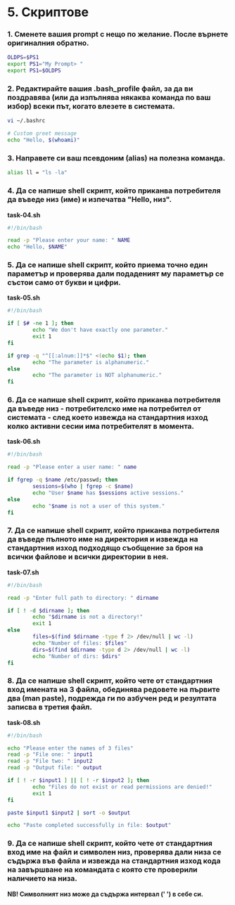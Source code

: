 # 5. Скриптове

### 1. Сменете вашия prompt с нещо по желание. После върнете оригиналния обратно.
```bash
OLDPS=$PS1
export PS1="My Prompt> "
export PS1=$OLDPS
```

### 2. Редактирайте вашия .bash_profile файл, за да ви поздравява (или да изпълнява някаква команда по ваш избор) всеки път, когато влезете в системата.
```bash
vi ~/.bashrc

# Custom greet message
echo "Hello, $(whoami)"
```

### 3. Направете си ваш псевдоним (alias) на полезна команда.
```bash
alias ll = "ls -la"
```

### 4. Да се напише shell скрипт, който приканва потребителя да въведе низ (име) и изпечатва "Hello, низ".
**task-04.sh**
```bash
#!/bin/bash

read -p "Please enter your name: " NAME
echo "Hello, $NAME"
```

### 5. Да се напише shell скрипт, който приема точно един параметър и проверява дали подаденият му параметър се състои само от букви и цифри.
**task-05.sh**
```bash
#!/bin/bash

if [ $# -ne 1 ]; then
        echo "We don't have exactly one parameter."
        exit 1
fi

if grep -q "^[[:alnum:]]*$" <(echo $1); then
        echo "The parameter is alphanumeric."
else
        echo "The parameter is NOT alphanumeric."
fi
```

### 6. Да се напише shell скрипт, който приканва потребителя да въведе низ - потребителско име на потребител от системата - след което извежда на стандартния изход колко активни сесии има потребителят в момента.
**task-06.sh**
```bash
#!/bin/bash

read -p "Please enter a user name: " name

if fgrep -q $name /etc/passwd; then
        sessions=$(who | fgrep -c $name)
        echo "User $name has $sessions active sessions."
else
        echo "$name is not a user of this system."
fi
```

### 7. Да се напише shell скрипт, който приканва потребителя да въведе пълното име на директория и извежда на стандартния изход подходящо съобщение за броя на всички файлове и всички директории в нея.
**task-07.sh**
```bash
#!/bin/bash

read -p "Enter full path to directory: " dirname

if [ ! -d $dirname ]; then
        echo "$dirname is not a directory!"
        exit 1
else
        files=$(find $dirname -type f 2> /dev/null | wc -l)
        echo "Number of files: $files"
        dirs=$(find $dirname -type d 2> /dev/null | wc -l)
        echo "Number of dirs: $dirs"
fi
```

### 8. Да се напише shell скрипт, който чете от стандартния вход имената на 3 файла, обединява редовете на първите два (man paste), подрежда ги по азбучен ред и резултата записва в третия файл.
**task-08.sh**
```bash
#!/bin/bash

echo "Please enter the names of 3 files"
read -p "File one: " input1
read -p "File two: " input2
read -p "Output file: " output

if [ ! -r $input1 ] || [ ! -r $input2 ]; then
        echo "Files do not exist or read permissions are denied!"
        exit 1
fi

paste $input1 $input2 | sort -o $output

echo "Paste completed successfully in file: $output"
```

### 9. Да се напише shell скрипт, който чете от стандартния вход име на файл и символен низ, проверява дали низа се съдържа във файла и извежда на стандартния изход кода на завършване на командата с която сте проверили наличието на низа.
**NB! Символният низ може да съдържа интервал (' ') в себе си.**
```bash

```
